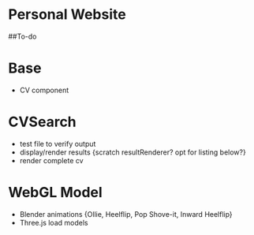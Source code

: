 # Personal Website

##To-do

# Base
* CV component

# CVSearch
* test file to verify output
* display/render results {scratch resultRenderer? opt for listing below?}
* render complete cv 

# WebGL Model
* Blender animations {Ollie, Heelflip, Pop Shove-it, Inward Heelflip}
* Three.js load models